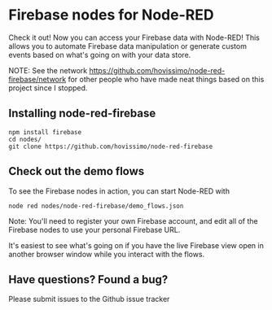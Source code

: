# Firebase nodes for Node-RED

Check it out! Now you can access your Firebase data with Node-RED!
This allows you to automate Firebase data manipulation or generate custom events based on what's going on with your data store.

NOTE:  See the network https://github.com/hovissimo/node-red-firebase/network for other people who have made neat things based on this project since I stopped.

Installing node-red-firebase
----------------------------

    npm install firebase
    cd nodes/
    git clone https://github.com/hovissimo/node-red-firebase

Check out the demo flows
-----------------------
To see the Firebase nodes in action, you can start Node-RED with

    node red nodes/node-red-firebase/demo_flows.json
    

Note: You'll need to register your own Firebase account, and edit all of the Firebase nodes to use your personal Firebase URL.

It's easiest to see what's going on if you have the live Firebase view open in another browser window while you interact with the flows.

Have questions?  Found a bug?
-----------------------------
Please submit issues to the Github issue tracker

